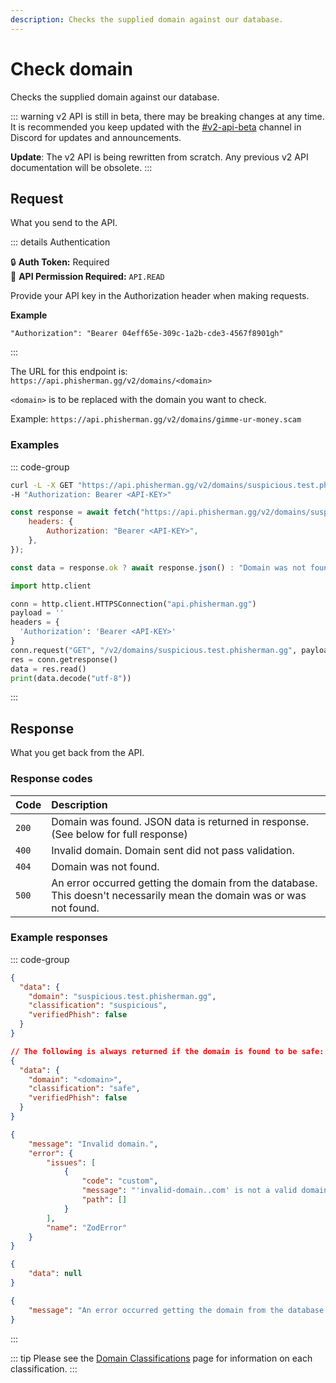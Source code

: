 ```yaml
---
description: Checks the supplied domain against our database.
---
```


# Check domain <Badge type="tip" text="GET" />

Checks the supplied domain against our database.

::: warning
v2 API is still in beta, there may be breaking changes at any time. It is recommended you keep updated with the [#v2-api-beta](https://discord.com/channels/878130674844979210/904090622208663632) channel in Discord for updates and announcements.

**Update**: The v2 API is being rewritten from scratch. Any previous v2 API documentation will be obsolete.
:::

## Request

What you send to the API.

::: details Authentication

:lock: **Auth Token:** Required  
:key: **API Permission Required:** `API.READ`

Provide your API key in the Authorization header when making requests.

**Example**

```
"Authorization": "Bearer 04eff65e-309c-1a2b-cde3-4567f8901gh"
```

:::

The URL for this endpoint is: `https://api.phisherman.gg/v2/domains/<domain>`

`<domain>` is to be replaced with the domain you want to check.

Example: `https://api.phisherman.gg/v2/domains/gimme-ur-money.scam`

### Examples

::: code-group

```sh [CURL]
curl -L -X GET "https://api.phisherman.gg/v2/domains/suspicious.test.phisherman.gg" \
-H "Authorization: Bearer <API-KEY>"
```

```js [JavaScript]
const response = await fetch("https://api.phisherman.gg/v2/domains/suspicious.test.phisherman.gg", {
	headers: {
		Authorization: "Bearer <API-KEY>",
	},
});

const data = response.ok ? await response.json() : "Domain was not found or an error occurred.";
```

```py [Python]
import http.client

conn = http.client.HTTPSConnection("api.phisherman.gg")
payload = ''
headers = {
  'Authorization': 'Bearer <API-KEY>'
}
conn.request("GET", "/v2/domains/suspicious.test.phisherman.gg", payload, headers)
res = conn.getresponse()
data = res.read()
print(data.decode("utf-8"))
```

:::

## Response

What you get back from the API.

### Response codes

| Code  | Description                                                                                                            |
| :---- | :--------------------------------------------------------------------------------------------------------------------- |
| `200` | Domain was found. JSON data is returned in response. (See below for full response)                                     |
| `400` | Invalid domain. Domain sent did not pass validation.                                                                   |
| `404` | Domain was not found.                                                                                                  |
| `500` | An error occurred getting the domain from the database. This doesn't necessarily mean the domain was or was not found. |

### Example responses

::: code-group

```json [HTTP 200]
{
  "data": {
    "domain": "suspicious.test.phisherman.gg",
    "classification": "suspicious",
    "verifiedPhish": false
  }
}

// The following is always returned if the domain is found to be safe:
{
  "data": {
    "domain": "<domain>",
    "classification": "safe",
    "verifiedPhish": false
  }
}
```

```json [HTTP 400]
{
	"message": "Invalid domain.",
	"error": {
		"issues": [
			{
				"code": "custom",
				"message": "'invalid-domain..com' is not a valid domain.",
				"path": []
			}
		],
		"name": "ZodError"
	}
}
```

```json [HTTP 404]
{
	"data": null
}
```

```json [HTTP 500]
{
	"message": "An error occurred getting the domain from the database."
}
```

:::

::: tip
Please see the [Domain Classifications](/guide/domain-classifications.md) page for information on each classification.
:::
